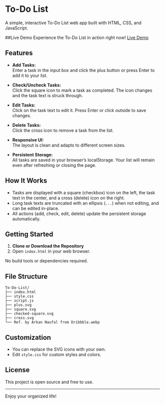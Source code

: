 # To-Do List

A simple, interactive To-Do List web app built with HTML, CSS, and JavaScript.

##Live Demo
Experience the To-Do List in action right now! [Live Demo](https://tirthdadhaniya.github.io/To-Do-List/)

## Features

- **Add Tasks:**  
  Enter a task in the input box and click the plus button or press Enter to add it to your list.

- **Check/Uncheck Tasks:**  
  Click the square icon to mark a task as completed. The icon changes and the task text is struck through.

- **Edit Tasks:**  
  Click on the task text to edit it. Press Enter or click outside to save changes.

- **Delete Tasks:**  
  Click the cross icon to remove a task from the list.

- **Responsive UI:**  
  The layout is clean and adapts to different screen sizes.

- **Persistent Storage:**  
  All tasks are saved in your browser’s localStorage. Your list will remain even after refreshing or closing the page.

## How It Works

- Tasks are displayed with a square (checkbox) icon on the left, the task text in the center, and a cross (delete) icon on the right.
- Long task texts are truncated with an ellipsis (`...`) when not editing, and can be edited in-place.
- All actions (add, check, edit, delete) update the persistent storage automatically.

## Getting Started

1. **Clone or Download the Repository**
2. Open `index.html` in your web browser.

No build tools or dependencies required.

## File Structure

```
To-Do-List/
├── index.html
├── style.css
├── script.js
├── plus.svg
├── square.svg
├── checked-square.svg
├── cross.svg
└── Ref. by Arkan Naufal from Dribbble.webp
```

## Customization

- You can replace the SVG icons with your own.
- Edit `style.css` for custom styles and colors.

## License

This project is open source and free to use.

---

Enjoy your organized life!
